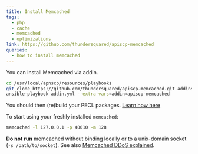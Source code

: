 ```yaml
---
title: Install Memcached
tags:
  - php
  - cache
  - memcached
  - optimizations
link: https://github.com/thundersquared/apiscp-memcached
queries:
  - how to install memcached
---
```


You can install Memcached via addin.

```bash
cd /usr/local/apnscp/resources/playbooks
git clone https://github.com/thundersquared/apiscp-memcached.git addins/apiscp-memcached
ansible-playbook addin.yml --extra-vars=addin=apiscp-memcached
```

You should then (re)build your PECL packages. [Learn how here](./install-php-pecl-modules)

To start using your freshly installed `memcached`:

```bash
memcached -l 127.0.0.1 -p 40010 -m 128
```

<Warning>

**Do not run** memcached without binding locally or to a unix-domain socket (`-s /path/to/socket`). See also [Memcached DDoS explained](https://www.akamai.com/us/en/resources/our-thinking/threat-advisories/ddos-reflection-attack-memcached-udp.jsp).

</Warning>
